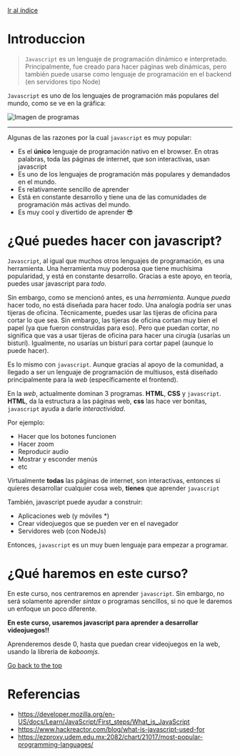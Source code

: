[Ir al índice](indice.md)

# Introduccion

> `Javascript` es un lenguaje de programación dinámico e interpretado. Principalmente, fue creado para hacer páginas web dinámicas, pero también puede usarse como lenguaje de programación en el backend (en servidores tipo Node)

`Javascript` es uno de los lenguajes de programación más populares del mundo, como se ve en la gráfica:

![Imagen de programas](https://cdn.statcdn.com/Infographic/images/normal/21017.jpeg)

---

Algunas de las razones por la cual `javascript` es muy popular:

- Es el **único** lenguaje de programación nativo en el browser. En otras palabras, toda las páginas de internet, que son interactivas, usan javascript
- Es uno de los lenguajes de programación más populares y demandados en el mundo.
- Es relativamente sencillo de aprender
- Está en constante desarrollo y tiene una de las comunidades de programación más activas del mundo.
- Es muy cool y divertido de aprender 😎

# ¿Qué puedes hacer con javascript?

`Javascript`, al igual que muchos otros lenguajes de programación, es una herramienta. Una herramienta muy poderosa que tiene muchísima popularidad, y está en constante desarrollo. Gracias a este apoyo, en teoría, puedes usar javascript para _todo_.

Sin embargo, como se mencionó antes, es una _herramienta_. Aunque _pueda_ hacer todo, no está diseñada para hacer _todo_. Una analogía podría ser unas tijeras de oficina. Técnicamente, puedes usar las tijeras de oficina para cortar lo que sea. Sin embargo, las tijeras de oficina cortan muy bien el papel (ya que fueron construidas para eso). Pero que puedan cortar, no significa que vas a usar tijeras de oficina para hacer una cirugía (usarías un bisturí). Igualmente, no usarías un bisturí para cortar papel (aunque lo puede hacer).

Es lo mismo con `javascript`. Aunque gracias al apoyo de la comunidad, a llegado a ser un lenguaje de programación de multiusos, está diseñado principalmente para la _web_ (específicamente el frontend).

En la _web_, actualmente dominan 3 programas. **HTML**, **CSS** y `javascript`. **HTML**, da la estructura a las páginas web, **css** las hace ver bonitas, `javascript` ayuda a darle _interactividad_.

Por ejemplo:

- Hacer que los botones funcionen
- Hacer zoom
- Reproducir audio
- Mostrar y esconder menús
- etc

Virtualmente **todas** las páginas de internet, son interactivas, entonces si quieres desarrollar cualquier cosa web, **tienes** que aprender `javascript`

También, javascript puede ayudar a construir:

- Aplicaciones web (y móviles \*)
- Crear videojuegos que se pueden ver en el navegador
- Servidores web (con NodeJs)

Entonces, `javascript` es un muy buen lenguaje para empezar a programar.

# ¿Qué haremos en este curso?

En este curso, nos centraremos en aprender `javascript`. Sin embargo, no será solamente aprender _sintax_ o programas sencillos, si no que le daremos un enfoque un poco diferente.

**En este curso, usaremos javascript para aprender a desarrollar videojuegos!!**

Aprenderemos desde 0, hasta que puedan crear videojuegos en la web, usando la librería de _kaboomjs_.

[Go back to the top](#introduccion)

# Referencias

- https://developer.mozilla.org/en-US/docs/Learn/JavaScript/First_steps/What_is_JavaScript
- https://www.hackreactor.com/blog/what-is-javascript-used-for
- https://ezproxy.udem.edu.mx:2082/chart/21017/most-popular-programming-languages/
